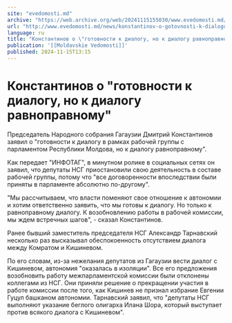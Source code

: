 ```yaml
---
site: "evedomosti.md"
archive: "https://web.archive.org/web/20241115155030/www.evedomosti.md/news/konstantinov-o-gotovnosti-k-dialogu-no-k-dialogu-ravnopravno"
url: "http://www.evedomosti.md/news/konstantinov-o-gotovnosti-k-dialogu-no-k-dialogu-ravnopravno"
language: ru
title: "Константинов о \"готовности к диалогу, но к диалогу равноправному\""
publication: '[[Moldavskie Vedomosti]]'
published: 2024-11-15T13:15
---
```


# Константинов о "готовности к диалогу, но к диалогу равноправному"

Председатель Народного собрания Гагаузии Дмитрий Константинов заявил о "готовности к диалогу в рамках рабочей группы с парламентом Республики Молдова, но к диалогу равноправному".

Как передает "ИНФОТАГ", в минутном ролике в социальных сетях он заявил, что депутаты НСГ приостановили свою деятельность в составе рабочей группы, потому что "все договоренности впоследствии были приняты в парламенте абсолютно по-другому".

"Мы рассчитываем, что власти поменяют свое отношение к автономии и хотим ответственно заявить, что мы готовы к диалогу. Но только к равноправному диалогу. К возобновлению работы в рабочей комиссии, мы ждем встречных шагов", - сказал Константинов.

Ранее бывший заместитель председателя НСГ Александр Тарнавский несколько раз высказывал обеспокоенность отсутствием диалога между Комратом и Кишиневом.

По его словам, из-за нежелания депутатов из Гагаузии вести диалог с Кишиневом, автономия "оказалась в изоляции". Все его предложения возобновить работу межпарламентской комиссии были отклонены коллегами из НСГ. Они приняли решение о прекращении участия в работе комиссии после того, как Кишинев не признал избрание Евгении Гуцул башканом автономии. Тарнавский заявил, что "депутаты НСГ выполняют указание беглого олигарха Илана Шора, который выступает против всякого диалога с Кишиневом".